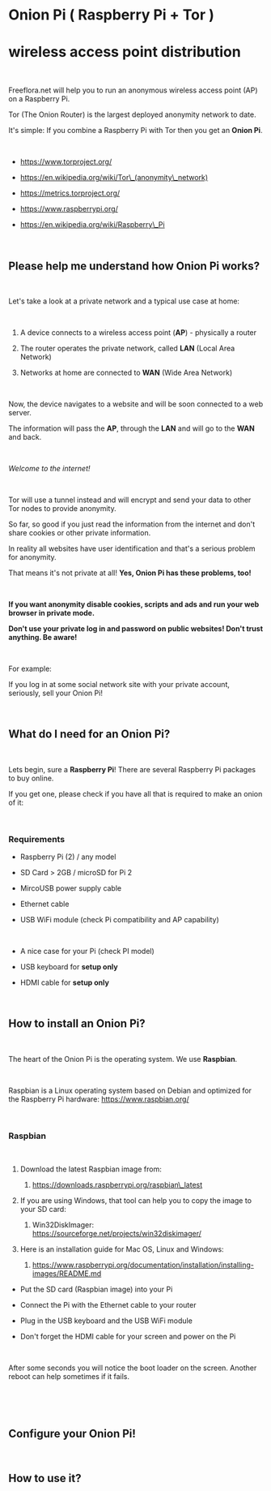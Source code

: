 Onion Pi ( Raspberry Pi + Tor ) 
================================

wireless access point distribution
==================================

 

Freeflora.net will help you to run an anonymous wireless access point (AP) on a
Raspberry Pi.

Tor (The Onion Router) is the largest deployed anonymity network to date.

It's simple: If you combine a Raspberry Pi with Tor then you get an **Onion
Pi**.

 

-   https://www.torproject.org/

-   https://en.wikipedia.org/wiki/Tor\_(anonymity\_network)

-   https://metrics.torproject.org/

-   https://www.raspberrypi.org/

-   https://en.wikipedia.org/wiki/Raspberry\_Pi

 

Please help me understand how Onion Pi works?
---------------------------------------------

 

Let's take a look at a private network and a typical use case at home:

 

1.  A device connects to a wireless access point (**AP**) - physically a router

2.  The router operates the private network, called **LAN** (Local Area Network)

3.  Networks at home are connected to **WAN** (Wide Area Network)

 

Now, the device navigates to a website and will be soon connected to a web
server.

The information will pass the **AP**, through the **LAN** and will go to the
**WAN** and back.

 

*Welcome to the internet!*

 

Tor will use a tunnel instead and will encrypt and send your data to other Tor
nodes to provide anonymity.

So far, so good if you just read the information from the internet and don't
share cookies or other private information.

In reality all websites have user identification and that's a serious problem
for anonymity.

That means it's not private at all! **Yes, Onion Pi has these problems, too!**

 

**If you want anonymity disable cookies, scripts and ads and run your web
browser in private mode.**

**Don't use your private log in and password on public websites! Don't trust
anything. Be aware!**

 

For example:

If you log in at some social network site with your private account, seriously,
sell your Onion Pi!

 

What do I need for an Onion Pi?
-------------------------------

 

Lets begin, sure a **Raspberry Pi**! There are several Raspberry Pi packages to
buy online.

If you get one, please check if you have all that is required to make an onion
of it:

 

### Requirements

-   Raspberry Pi (2) / any model

-   SD Card \> 2GB / microSD for Pi 2

-   MircoUSB power supply cable

-   Ethernet cable

-   USB WiFi module (check Pi compatibility and AP capability)

 

-   A nice case for your Pi (check PI model)

-   USB keyboard for **setup only**

-   HDMI cable for **setup only**

 

How to install an Onion Pi?
---------------------------

 

The heart of the Onion Pi is the operating system. We use **Raspbian**.

 

Raspbian is a Linux operating system based on Debian and optimized for the
Raspberry Pi hardware: https://www.raspbian.org/

 

### Raspbian

 

1.  Download the latest Raspbian image from:

    1.  https://downloads.raspberrypi.org/raspbian\_latest

2.  If you are using Windows, that tool can help you to copy the image to your
    SD card:

    1.  Win32DiskImager: https://sourceforge.net/projects/win32diskimager/

3.  Here is an installation guide for Mac OS, Linux and Windows:

    1.  https://www.raspberrypi.org/documentation/installation/installing-images/README.md



-   Put the SD card (Raspbian image) into your Pi

-   Connect the Pi with the Ethernet cable to your router

-   Plug in the USB keyboard and the USB WiFi module

-   Don't forget the HDMI cable for your screen and power on the Pi

 

After some seconds you will notice the boot loader on the screen. Another reboot
can help sometimes if it fails.

 

 

Configure your Onion Pi!
------------------------

 

How to use it?
--------------
